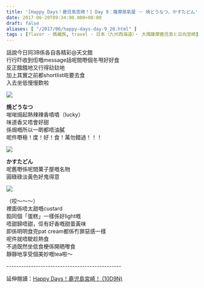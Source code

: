 ```yaml
---
title: '[Happy Days！鹿児島宮崎！] Day 9：薩摩蒸氣屋 － 焼どうなつ、かすたどん'
date: 2017-06-20T09:34:00.000+08:00
draft: false
aliases: [ "/2017/06/happy-days-day-9_20.html" ]
tags : [flavor - 螞蟻族, travel - 日本（九州西海道）・ 大隅薩摩鹿児島と日向宮崎]
---
```


話說今日同3B係各自各精彩@天文館  
行行吓收到佢嘅message話呢間嘢個冬甩好好食  
反正餓餓地又行得攰攰地  
加上其實之前都shortlist咗要去食  
入去坐低慢慢歎啦  

![](/images/kojkmi9b.jpg)

**焼どうなつ**  
啱啱焗起熱辣辣香噴噴（lucky）  
味道香又唔會好甜  
係焗嘅所以一啲都唔油膩  
呢件嘢極！度！好！食！萬勿錯過！！！  
  
  

![](/images/kojkmi9b1.jpg)

**かすたどん**  
呢舊嘢係呢間菓子屋嘅名物  
圓碌碌淡黃色好鬼得意  

![](/images/kojkmi9b2.jpg)

（咬～～～）  
裡面係唔太甜嘅custard  
餡同個「蛋糕」一樣係好light嘅  
唔甜歸唔甜，佢有好香嘅甜蛋黃味  
即係明明食完pat cream都係冇罪惡感一樣  
呢件就唔駛趁熱食  
不過既然坐低食梗係開晒嚟食  
靜靜地享受個美妙嘅tea啦～  
  
\-----------------------------------------------  
  
延伸閱讀：[Happy Days！鹿児島宮崎！ (10D9N)](https://hidie.net/kojkmi10d9n/)
